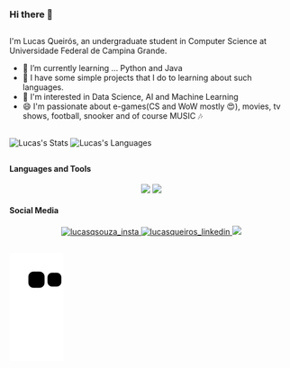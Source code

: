 ### Hi there 👋
##

I'm Lucas Queirós, an undergraduate student in Computer Science at Universidade Federal de Campina Grande.

- 🔭 I’m currently learning ... Python and Java
- 🌱 I have some simple projects that I do to learning about such languages.
- 🧠 I'm interested in Data Science, AI and Machine Learning
- 😄 I'm passionate about e-games(CS and WoW mostly 😍), movies, tv shows, football, snooker and of course MUSIC 🎶

##

![Lucas's Stats](https://github-readme-stats.vercel.app/api?username=lucasqueiros&show_icons=true&theme=radical)
![Lucas's Languages](https://github-readme-stats.vercel.app/api/top-langs/?username=lucasqueiros&layout=compact&theme=radical)

##

#### Languages and Tools
<p align=center>  
  <img src="https://img.icons8.com/color/48/000000/java-coffee-cup-logo.png"/>
  <img src="https://img.icons8.com/color/48/000000/python.png"/>  
  
  
#### Social Media
<p align =center>
  <a href="https://www.instagram.com/lucasqsouza/" target="blank"><img src="https://img.shields.io/badge/Instagram-E4405F?style=for-the-badge&logo=instagram&logoColor=white" alt="lucasqsouza_insta"/>
  <a href="https://www.linkedin.com/in/lucasqueiros/" target="blank"><img src="https://img.shields.io/badge/LinkedIn-0077B5?style=for-the-badge&logo=linkedin&logoColor=white" alt="lucasqueiros_linkedin"/>
  <a href="mailto:lucas.souza@ccc.ufcg.edu.br" target="blank"><img src="https://img.shields.io/badge/Gmail-D14836?style=for-the-badge&logo=gmail&logoColor=white"/>

##

 ![Snake animation](https://github.com/lucasqueiros/lucasqueiros/blob/output/github-contribution-grid-snake.svg)
 
</div>
